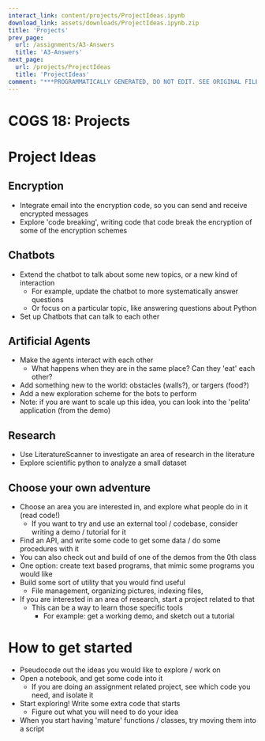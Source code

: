 ```yaml
---
interact_link: content/projects/ProjectIdeas.ipynb
download_link: assets/downloads/ProjectIdeas.ipynb.zip
title: 'Projects'
prev_page:
  url: /assignments/A3-Answers
  title: 'A3-Answers'
next_page:
  url: /projects/ProjectIdeas
  title: 'ProjectIdeas'
comment: "***PROGRAMMATICALLY GENERATED, DO NOT EDIT. SEE ORIGINAL FILES IN /content***"
---
```


# COGS 18: Projects

# Project Ideas

## Encryption

- Integrate email into the encryption code, so you can send and receive encrypted messages
- Explore 'code breaking', writing code that code break the encryption of some of the encryption schemes

## Chatbots

- Extend the chatbot to talk about some new topics, or a new kind of interaction
    - For example, update the chatbot to more systematically answer questions
    - Or focus on a particular topic, like answering questions about Python
- Set up Chatbots that can talk to each other

## Artificial Agents

- Make the agents interact with each other
    - What happens when they are in the same place? Can they 'eat' each other?
- Add something new to the world: obstacles (walls?), or targers (food?)
- Add a new exploration scheme for the bots to perform
- Note: if you are want to scale up this idea, you can look into the 'pelita' application (from the demo)

## Research

- Use LiteratureScanner to investigate an area of research in the literature
- Explore scientific python to analyze a small dataset

## Choose your own adventure

- Choose an area you are interested in, and explore what people do in it (read code!)
    - If you want to try and use an external tool / codebase, consider writing a demo / tutorial for it
- Find an API, and write some code to get some data / do some procedures with it
- You can also check out and build of one of the demos from the 0th class
- One option: create text based programs, that mimic some programs you would like
- Build some sort of utility that you would find useful
    - File management, organizing pictures, indexing files, 
- If you are interested in an area of research, start a project related to that
    - This can be a way to learn those specific tools
        - For example: get a working demo, and sketch out a tutorial

# How to get started

- Pseudocode out the ideas you would like to explore / work on
- Open a notebook, and get some code into it
    - If you are doing an assignment related project, see which code you need, and isolate it
- Start exploring! Write some extra code that starts 
    - Figure out what you will need to do your idea
- When you start having 'mature' functions / classes, try moving them into a script
